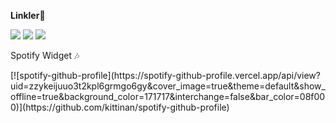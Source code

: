 <html>
      <p><b>Linkler🔗</b></p>
       <a href="https://open.spotify.com/user/zzykeijuuo3t2kpl6grmgo6gy" target="blank_">
        <img src="https://img.shields.io/badge/-Spotify-00FFAA?logo=spotify&logoColor=white&logoWidth=25"></a>
       <a href="https://steamcommunity.com/id/saturntr/" target="blank_">
        <img src="https://img.shields.io/badge/-Steam-0B0B0B?logo=steam&logoColor=white&logoWidth=25"></a>
        <a href="https://www.instagram.com/mstfyvzk" target="blank_">
        <img src="https://img.shields.io/badge/-Instagram-FD05A0?logo=instagram&logoColor=white&logoWidth=25"></a>
       <br>
       <p>Spotify Widget 🎶</p>[![spotify-github-profile](https://spotify-github-profile.vercel.app/api/view?uid=zzykeijuuo3t2kpl6grmgo6gy&cover_image=true&theme=default&show_offline=true&background_color=171717&interchange=false&bar_color=08f000)](https://github.com/kittinan/spotify-github-profile)
</html>

